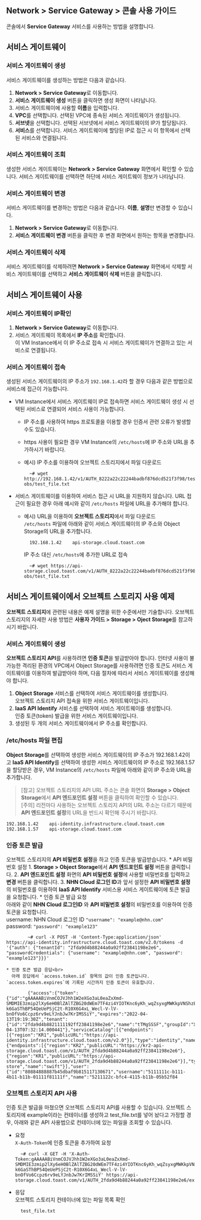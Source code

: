## Network > Service Gateway > 콘솔 사용 가이드

콘솔에서 **Service Gateway** 서비스를 사용하는 방법을 설명합니다.

## 서비스 게이트웨이

### 서비스 게이트웨이 생성

서비스 게이트웨이를 생성하는 방법은 다음과 같습니다.

1. **Network > Service Gateway**로 이동합니다.
2. **서비스 게이트웨이 생성** 버튼을 클릭하면 생성 화면이 나타납니다.
3. 서비스 게이트웨이에 사용할 **이름**을 입력합니다.
4. **VPC**를 선택합니다. 선택된 VPC에 종속된 서비스 게이트웨이가 생성됩니다.
5. **서브넷**을 선택합니다. 선택된 서브넷에서 서비스 게이트웨이의 IP가 할당됩니다.
6. **서비스**를 선택합니다. 서비스 게이트웨이에 할당된 IP로 접근 시 이 항목에서 선택된 서비스와 연결됩니다.

### 서비스 게이트웨이 조회

생성한 서비스 게이트웨이는 **Network > Service Gateway** 화면에서 확인할 수 있습니다. 서비스 게이트웨이를 선택하면 하단에 서비스 게이트웨이 정보가 나타납니다.

### 서비스 게이트웨이 변경

서비스 게이트웨이를 변경하는 방법은 다음과 같습니다. **이름**, **설명**만 변경할 수 있습니다.

1. **Network > Service Gateway**로 이동합니다.
2. **서비스 게이트웨이 변경** 버튼을 클릭한 후 변경 화면에서 원하는 항목을 변경합니다.

### 서비스 게이트웨이 삭제

서비스 게이트웨이를 삭제하려면 **Network > Service Gateway** 화면에서 삭제할 서비스 게이트웨이를 선택하고 **서비스 게이트웨이 삭제** 버튼을 클릭합니다.

## 서비스 게이트웨이 사용

### 서비스 게이트웨이 IP확인

1. **Network > Service Gateway**로 이동합니다.
2. 서비스 게이트웨이 목록에서 **IP 주소**를 확인합니다.<br>
   이 VM Instance에서 이 IP 주소로 접속 시 서비스 게이트웨이가 연결하고 있는 서비스로 연결됩니다.

### 서비스 게이트웨이 접속

생성된 서비스 게이트웨이의 IP 주소가 `192.168.1.42`라 할 경우 다음과 같은 방법으로 서비스에 접근이 가능합니다.

* VM Instance에서 서비스 게이트웨이 IP로 접속하면 서비스 게이트웨이 생성 시 선택된 서비스로 연결되어 서비스 사용이 가능합니다.
    * IP 주소를 사용하여 https 프로토콜을 이용할 경우 인증서 관련 오류가 발생할 수도 있습니다.
    * https 사용이 필요한 경우 VM Instance의 `/etc/hosts`에 IP 주소와 URL을 추가하시기 바랍니다.
    * 예시) IP 주소를 이용하여 오브젝트 스토리지에서 파일 다운로드

            ~# wget http://192.168.1.42/v1/AUTH_8222a22c22244badbf876dcd521f3f98/test-obs/test_file.txt

* 서비스 게이트웨이를 이용하여 서비스 접근 시 URL을 지원하지 않습니다. URL 접근이 필요한 경우 아래 예시와 같이 `/etc/hosts` 파일에 URL을 추가해야 합니다.
    * 예시) URL을 이용하여 **오브젝트 스토리지**에서 파일 다운로드<br>
      `/etc/hosts` 파일에 아래와 같이 서비스 게이트웨이의 IP 주소와 Object Storage의 URL을 추가합니다.

            192.168.1.42    api-storage.cloud.toast.com

        IP 주소 대신 `/etc/hosts`에 추가한 URL로 접속

            ~# wget https://api-storage.cloud.toast.com/v1/AUTH_8222a22c22244badbf876dcd521f3f98/test-obs/test_file.txt

## 서비스 게이트웨이에서 오브젝트 스토리지 사용 예제

**오브젝트 스토리지**에 관련된 내용은 예제 설명을 위한 수준에서만 기술합니다. 오브젝트 스토리지의 자세한 사용 방법은 **사용자 가이드 > Storage > Oject Storage**를 참고하시기 바랍니다.

### 서비스 게이트웨이 생성

**오브젝트 스토리지 API**를 사용하려면 **인증 토큰**을 발급받아야 합니다. 인터넷 사용이 불가능한 격리된 환경의 VPC에서 Object Storage를 사용하려면 인증 토큰도 서비스 게이트웨이를 이용하여 발급받아야 하며, 다음 절차에 따라서 서비스 게이트웨이를 생성해야 합니다.

1. **Object Storage** 서비스를 선택하여 서비스 게이트웨이를 생성합니다.<br>
   오브젝트 스토리지 API 접속을 위한 서비스 게이트웨이입니다.
2. **IaaS API Identify** 서비스를 선택하여 서비스 게이트웨이를 생성합니다.<br>
   인증 토큰(token) 발급을 위한 서비스 게이트웨이입니다.
3. 생성된 두 개의 서비스 게이트웨이에서 IP 주소를 확인합니다.

### /etc/hosts 파일 편집

**Object Storage**를 선택하여 생성한 서비스 게이트웨이의 IP 주소가 192.168.1.42이고 **IaaS API Identify**를 선택하여 생성한 서비스 게이트웨이의 IP 주소로 192.168.1.57을 할당받은 경우, VM Instance의 `/etc/hosts` 파일에 아래와 같이 IP 주소와 URL을 추가합니다.

> [참고] 오브젝트 스토리지의 API URL 주소는 콘솔 화면의 **Storage > Object Storage**에서 **API 엔드포인트 설정** 버튼을 클릭하여 확인할 수 있습니다.<br>
> [주의] 리전마다 사용하는 오브젝트 스토리지 API의 URL 주소는 다르기 때문에 **API 엔드포인트 설정**의 URL을 반드시 확인해 주시기 바랍니다.

```
192.168.1.42	api-identity.infrastructure.cloud.toast.com
192.168.1.57	api-storage.cloud.toast.com
```

### 인증 토큰 발급

오브젝트 스토리지의 **API 비밀번호 설정**을 하고 인증 토큰을 발급받습니다.
    * API 비밀번호 설정
        1. **Storage > Object Storage**에서 **API 엔드포인트 설정** 버튼을 클릭합니다.
        2. **API 엔드포인트 설정** 화면의 **API 비밀번호 설정**에 사용할 비밀번호를 입력하고 **변경** 버튼을 클릭합니다.
        3. **NHN Cloud 로그인 ID**과 앞서 설정한 **API 비밀번호 설정**의 비밀번호를 이용하여 **IaaS API Identify** 서비스용 서비스 게이트웨이에 토큰 발급을 요청합니다.
    * 인증 토큰 발급 요청<br>
      아래와 같이 **NHN Cloud 로그인ID** 와 **API 비밀번호 설정**의 비밀번호를 이용하여 인증 토큰을 요청합니다.<br>
      username: NHN Cloud 로그인 ID `"username": "example@nhn.com"`<br>
      password:  `"password": "example123"`

            ~# curl -X POST -H 'Content-Type:application/json' https://api-identity.infrastructure.cloud.toast.com/v2.0/tokens -d '{"auth": {"tenantId": "2fda9d4b88244a0a92ff23841198e2e6", "passwordCredentials": {"username": "example@nhn.com", "password": "example123"}}}'

    * 인증 토큰 발급 응답<br>
      아래 응답에서 `access.token.id` 항목의 값이 인증 토큰입니다. `access.token.expires`에 기록된 시간까지 인증 토큰이 유효합니다.

            {"access":{"token":{"id":"gAAAAABiVnmCOJVJhh1W2eXGo3aL0eaZxXmd-SMDMIE3zmip2lXy6eH0BlZAlTZBG20dWEm7TF4zi4YIOTKnc6yKh_wqZsyxgMWKkpVNShzE-k6GaSThBP54QeUePSjC2t-R10X6G4xL_Wecl-V-lV-bnOfVo6Ccpz6rv9eLYJnbJw7KrIMSSiY","expires":"2022-04-13T19:19:30Z","tenant":{"id":"2fda9d4b8821111192ff23841198e2e6","name":"tTMgSSSF","groupId":"XXj2zkH7777modGU","description":"","enabled":true,"project_domain":"NORMAL","swift":true},"issued_at":"2022-04-13T07:32:14.000441"},"serviceCatalog":[{"endpoints":[{"region":"KR1","publicURL":"https://api-identity.infrastructure.cloud.toast.com/v2.0"}],"type":"identity","name":"keystone"},{"endpoints":[{"region":"KR2","publicURL":"https://kr2-api-storage.cloud.toast.com/v1/AUTH_2fda9d4b88244a0a92ff23841198e2e6"},{"region":"KR1","publicURL":"https://api-storage.cloud.toast.com/v1/AUTH_2fda9d4b88244a0a92ff23841198e2e6"}],"type":"object-store","name":"swift"}],"user":{"id":"80884888887b45dbaf9b815117130671","username":"5111111c-b111-4b11-b11b-01111f81111f","name":"5211122c-bfc4-4115-b11b-05b52f84

### 오브젝트 스토리지 API 사용

인증 토큰 발급을 마쳤으면 오브젝트 스토리지 API를 사용할 수 있습니다. 오브젝트 스토리지에 example이라는 컨테이너를 생성하고 test_file.txt를 넣어 놨다고 가정할 경우, 아래와 같은 API 사용법으로 컨테이너에 있는 파일을 조회할 수 있습니다.

* 요청<br>
  `X-Auth-Token`에 인증 토큰을 추가하여 요청

        ~# curl -X GET -H 'X-Auth-Token:gAAAAABiVnmCOJVJhh1W2eXGo3aL0eaZxXmd-SMDMIE3zmip2lXy6eH0BlZAlTZBG20dWEm7TF4zi4YIOTKnc6yKh_wqZsyxgMWKkpVNShzE-k6GaSThBP54QeUePSjC2t-R10X6G4xL_Wecl-V-lV-bnOfVo6Ccpz6rv9eLYJnbJw7KrIMSSiY' https://api-storage.cloud.toast.com/v1/AUTH_2fda9d4b88244a0a92ff23841198e2e6/example

* 응답<br>
  오브젝트 스토리지 컨테이너에 있는 파일 목록 확인

        test_file.txt

